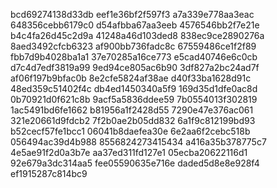 bcd69274138d33db
eef1e36bf2f597f3
a7a339e778aa3eac
648356cebb6179c0
d54afbba67aa3eeb
4576546bb2f7e21e
b4c4fa26d45c2d9a
41248a46d103ded8
838ec9ce2890276a
8aed3492cfcb6323
af900bb736fadc8c
67559486ce1f2f89
fbb7d9b4028ba1a1
37e70285a16ce773
e5cad40746e6c0cb
d7c4d7edf3819a99
9ed94ce805ac6b90
3df827a2bc24ad7f
af06f197b9bfac0b
8e2cfe5824af38ae
d40f33ba1628d91c
48ed359c51402f4c
db4ed1450340a5f9
169d35d1dfe0ac8d
0b70921d0f621c8b
9acf5a5836ddee59
7b0554013f302819
1ac5491bd6fe1662
b81956a1f2428d55
7290e47e376ac061
321e20661d9fdcb2
7f2b0ae2b05dd832
6a1f9c812199bd93
b52cecf57fe1bcc1
06041b8daefea30e
6e2aa6f2cebc518b
056494ac39d4b988
8556824273415434
a416a35b378775c7
4e5ae91f2d0a3b7e
aa37ed311fd127e1
05ecba20622116d1
92e679a3dc314aa5
fee05590635e716e
daded5d8e8e928f4
ef1915287c814bc9
